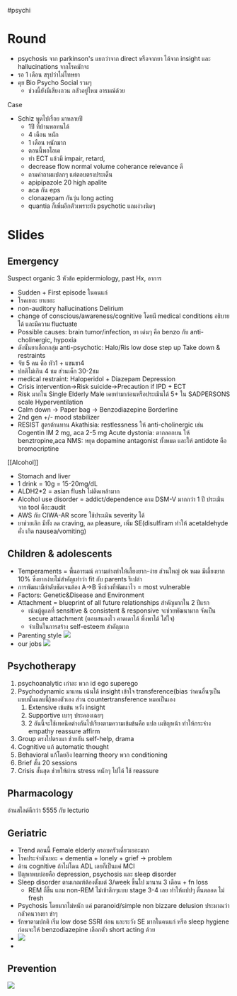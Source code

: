 #psychi

# Round

- psychosis จาก parkinson's แยกว่าจาก direct หรือจากยา ได้จาก insight และ hallucinations จากโรคมักจะ
- รอ 1 เดือน สรุปว่าไม่โทษยา
- คุย Bio Psycho Social รวมๆ 
	- ช่วงนี้ยังมีเสียงกวน กลัวอยู่ไหม อารมณ์ด้วย


Case
- Schiz พูดไปเรื่อย มาหลายปี
	- 1ปี ที่บ้านพอทนได้
	- 4 เดือน หนัก
	- 1 เดือน หนักมาก
	-  ตอนนี้พอโอเค 
	- ทำ ECT แล้วมี impair, retard, 
	- decrease flow normal volume coherance relevance ดี
	- ถามคำถามแปลกๆ แต่ตอบตรงประเด็น
	- apipipazole 20 high apalite
	- aca กัน eps
	- clonazepam กันวุ่น long acting
	- quantia ก็เพิ่มอีกตัวเพราะยัง psychotic แถมง่วงนิดๆ 

	
# 	Slides
## Emergency
Suspect organic 3 หัวข้อ epidermiology, past Hx, อาการ
* Sudden + First episode ในคนแก่
* โรคเยอะ ยาเยอะ
* non-auditory hallucinations 
Delirium
* change of conscious/awareness/cognitive โดยมี medical conditions อธิบายได้ และมีความ fluctuate
* Possible causes: brain tumor/infection, ยา เด่นๆ คือ benzo กับ anti-cholinergic, hypoxia
* ดังนั้นยาเลือกกลุ่ม anti-psychotic: Halo/Ris low dose step up
Take down & restraints 
* จับ 5 คน คือ หัว1 + แขนขา4
* ปกติไม่เกิน 4 ชม ส่วนเด็ก 30-2ชม
* medical restraint: Haloperidol + Diazepam
Depression
* Crisis intervention->Risk suicide->Precaution if IPD + ECT
* Risk มากใน Single Elderly Male เคยทำมาก่อนหรือประเมินได้ 5+ ใน SADPERSONS scale
Hyperventilation 
* Calm down -> Paper bag -> Benzodiazepine 
Borderline
* 2nd gen +/- mood stabilizer
* RESIST สูตรต้านทาน
Akathisia: restlessness ให้ anti-cholinergic เช่น Cogentin IM 2 mg, aca 2-5 mg
Acute dystonia: ตากลอกบน ให้ benztropine,aca
NMS: หยุด dopamine antagonist ทั้งหมด และให้ antidote คือ bromocriptine 

[[Alcohol]]
- Stomach and liver
- 1 drink = 10g = 15-20mg/dL
- ALDH2*2 = asian flush ไม่ติดเหล้ามาก
- Alcohol use disorder = addict/dependence  ตาม DSM-V มากกว่า 1 ปี ประเมินจาก tool คือ::audit
- AWS กับ CIWA-AR score ใช้ประเมิน severity ได้
- ยาช่วยเลิก มีทั้ง ลด craving, ลด pleasure, เพิ่ม SE(disulfiram ทำให้ acetaldehyde คั่ง เกิด nausea/vomiting)

## Children & adolescents 
- Temperaments = พื้นอารมณ์ ความต่างทำให้เลี้ยงยาก-ง่าย ส่วนใหญ่ ok หมด มีเลี้ยงยาก 10% ซึ่งยากง่ายไม่สำคัญเท่าว่า fit กับ parents รึเปล่า
- การพัฒนามีลำดับชัดเจนต้อง A->B ซึ่งช่วงที่พัฒนาไว = most vulnerable 
- Factors: Genetic&Disease and Environment
- Attachment = blueprint of all future relationships สำคัญมากใน 2 ปีแรก 
    - เน้นผู้ดูแลที่ sensitive & consistent & responsive จะช่วยพัฒนามาก จัดเป็น secure attachment (ตอบสนองไว คาดเดาได้ พึ่งพาได้ ใส่ใจ)
    - จำเป็นในการสร้าง self-esteem สำคัญมาก
- Parenting style ![](https://www.dropbox.com/s/5iamezv9ec59s9c/IMG_0128.jpeg?raw=1)
- our jobs 
![](https://www.dropbox.com/s/zlp5ibh4w0xqe9h/IMG_0129.png?raw=1)

## Psychotherapy
1. psychoanalytic เก่าละ พวก id ego superego
2. Psychodynamic มาแทน เน้นได้ insight เข้าใจ transference(bias ว่าคนอื่นๆเป็นแบบนั้นแลบนี้)ของตัวเอง ส่วน countertransference หมอเป็นเอง
    1. Extensive เข้มข้น หวัง insight
    2. Supportive เบาๆ ประคองเฉยๆ
    3. 2 อันนี้จะใช้เทคนิคต่างกันไปเรียงตามความเข้มข้นคือ แปล เผชิญหน้า ทำให้กระจ่าง empathy reassure affirm 
3. Group ตรงไปตรงมา ช่วยกัน self-help, drama
4. Cognitive แก้ automatic thought
5. Behavioral แก้โดยอิง learning theory พวก conditioning
6. Brief สั้น 20 sessions
7. Crisis สั้นสุด ช่วยให้ผ่าน stress หนักๆ ไปได้ ใช้ reassure

## Pharmacology 
อ่านสไลด์ดีกว่า 5555 กับ lecturio

## Geriatric
- Trend ตอนนี้ Female elderly ครอบครัวเดี่ยวเยอะมาก
- โรคประจำตัวเยอะ + dementia + lonely + grief -> problem
- ด้าน cognitive ถ้าไม่โดน ADL เลยก็เป็นแค่ MCI
- ปัญหาพบบ่อยคือ depression, psychosis และ sleep disorder
- Sleep disorder ตามเกณฑ์ต้องตั้งแต่ 3/week ขึ้นไป มานาน 3 เดือน + fn loss
    - REM ถี่ขึ้น แถม non-REM ไม่เข้าลึกๆแบบ stage 3-4 เลย ทำให้แปปๆ ตื่นตลอด ไม่ fresh
- Psychosis โดยมากไม่หนัก แค่ paranoid/simple non bizzare delusion ประมาณว่ากลัวคนวางยา ขำๆ
- รักษาตามปกติ เริ่ม low dose SSRI ก่อน และระวัง SE มากในคนแก่ หรือ sleep hygiene ก่อนจะให้ benzodiazepine เลือกตัว short acting ด้วย
- ![](https://www.dropbox.com/s/w0miln07pb9dkp8/IMG_0132.png?raw=1)
- 

## Prevention
![](https://www.dropbox.com/s/atrsmdw6d48buq0/1641139079.png?raw=1)


